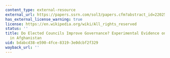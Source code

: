 ```yaml
---
content_type: external-resource
external_url: https://papers.ssrn.com/sol3/papers.cfm?abstract_id=2202563
has_external_license_warning: true
license: https://en.wikipedia.org/wiki/All_rights_reserved
status: ''
title: Do Elected Councils Improve Governance? Experimental Evidence on Local Institutions
  in Afghanistan
uid: bdabcd38-e590-4fce-8319-3e0dcbf2f329
wayback_url: ''
---
```

